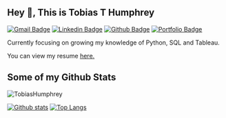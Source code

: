 ## Hey 👋, This is Tobias T Humphrey
[![Gmail Badge](https://img.shields.io/badge/-thumphrey@gutenberg.edu-c14438?style=flat&logo=Gmail&logoColor=white&link=mailto:thumphrey@gutenberg.edu)](mailto:thumphrey@gutenberg.edu) 
[![Linkedin Badge](https://img.shields.io/badge/-tobiashumphrey-54279a20b/-0072b1?style=flat&logo=Linkedin&logoColor=white&link=https://www.linkedin.com/in/tobiashumphrey-54279a20b//)](https://www.linkedin.com/in/tobiashumphrey-54279a20b//) [![Github Badge](https://img.shields.io/badge/-TobiasHumphrey-grey?style=flat&logo=github&logoColor=white&link=https://github.com/TobiasHumphrey/)](https://www.github.com/TobiasHumphrey/) [![Portfolio Badge](https://img.shields.io/badge/portfolio-web-blue?style=flat&link=https://github.com/TobiasHumphrey?tab=repositories/)](https://github.com/TobiasHumphrey?tab=repositories/) <p align='left'>Currently focusing on growing my knowledge of Python, SQL and Tableau.</p><p align='left'> You can view my resume <a href='https://docs.google.com/document/d/1OoSyUR1m0GHDQISj72tNYGyHO7kAZq1oRuRfUy3oKqM/edit ' target=_blank><u>here</u>.</a></p>
## Some of my Github Stats
<p align=left> <img src=https://komarev.com/ghpvc/?username=TobiasHumphrey alt=TobiasHumphrey /> </p>

[![Github stats](https://github-readme-stats.vercel.app/api?username=TobiasHumphrey&show_icons=true&include_all_commits=true)](https://github.com/TobiasHumphrey/github-readme-stats)
[![Top Langs](https://github-readme-stats.vercel.app/api/top-langs/?username=TobiasHumphrey&layout=compact)](https://github.com/TobiasHumphrey/github-readme-stats)
